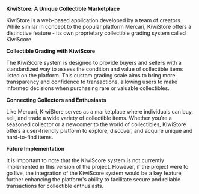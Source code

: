 **KiwiStore: A Unique Collectible Marketplace**

KiwiStore is a web-based application developed by a team of creators. While similar in concept to the popular platform Mercari, KiwiStore offers a distinctive feature - its own proprietary collectible grading system called KiwiScore.

**Collectible Grading with KiwiScore**

The KiwiScore system is designed to provide buyers and sellers with a standardized way to assess the condition and value of collectible items listed on the platform. This custom grading scale aims to bring more transparency and confidence to transactions, allowing users to make informed decisions when purchasing rare or valuable collectibles.

**Connecting Collectors and Enthusiasts**

Like Mercari, KiwiStore serves as a marketplace where individuals can buy, sell, and trade a wide variety of collectible items. Whether you're a seasoned collector or a newcomer to the world of collectibles, KiwiStore offers a user-friendly platform to explore, discover, and acquire unique and hard-to-find items.

**Future Implementation**

It is important to note that the KiwiScore system is not currently implemented in this version of the project. However, if the project were to go live, the integration of the KiwiScore system would be a key feature, further enhancing the platform's ability to facilitate secure and reliable transactions for collectible enthusiasts.
